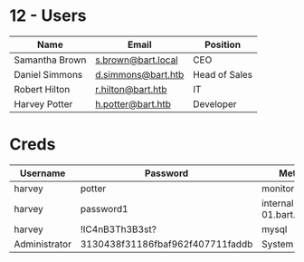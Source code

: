 # 12 - Users


|      Name       |       Email        |   Position    |
| -------------- | ------------------ | ------------- |
| Samantha Brown | s.brown@bart.local | CEO           |
| Daniel Simmons | d.simmons@bart.htb | Head of Sales |
| Robert Hilton  | r.hilton@bart.htb  | IT            |
| Harvey Potter	 | h.potter@bart.htb  | Developer     |



# Creds
|   Username    |             Password             |        Method        |
| ------------- | -------------------------------- | -------------------- |
| harvey        | potter                           | monitor.bart.htb     |
| harvey        | password1                        | internal-01.bart.htb |
| harvey        | !IC4nB3Th3B3st?                  | mysql                |
| Administrator | 3130438f31186fbaf962f407711faddb | System               |